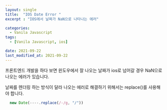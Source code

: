 ```yaml
---
layout: single
title:  "IOS Date Error "
excerpt : "IOS에서 날짜가 NaN으로 나타나는 에러"

categories:
  - Vanila Javascript
tags: 
  - [Vanila Javascript, ios]

date: 2021-09-22
last_modified_at: 2021-09-22
---
```


프론트엔드 개발을 하다 보면 윈도우에서 잘 나오는 날짜가
ios로 넘어갈 경우 NaN으로 나오는 에러가 있습니다.

날짜를 렌더링 하는 방식이 달라 나오는 에러로 
해결하기 위해서는 replace()를 사용해야 합니다.

```javascript 
  new Date(----.replace(/-/g, "/"))
```